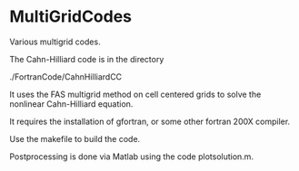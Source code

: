 # MultiGridCodes

Various multigrid codes. 

The Cahn-Hilliard code is in the directory

./FortranCode/CahnHilliardCC

It uses the FAS multigrid method on cell centered grids to solve the nonlinear 
Cahn-Hilliard equation.

It requires the installation of gfortran, or some other fortran 200X compiler.

Use the makefile to build the code.

Postprocessing is done via Matlab using the code plotsolution.m.
